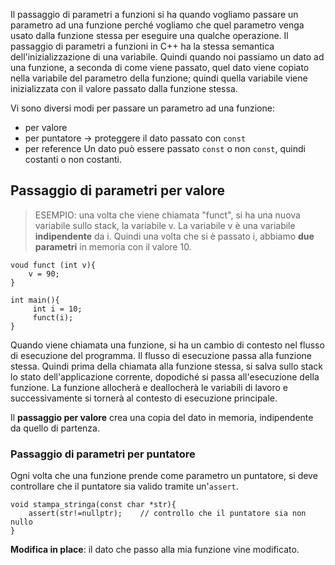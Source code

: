 Il passaggio di parametri a funzioni si ha quando vogliamo passare un parametro ad una funzione perché vogliamo che quel parametro venga usato dalla funzione stessa per eseguire una qualche operazione.
Il passaggio di parametri a funzioni in C++ ha la stessa semantica dell'inizializzazione di una variabile. Quindi quando noi passiamo un dato ad una funzione, a seconda di come viene passato, quel dato viene copiato nella variabile del parametro della funzione; quindi quella variabile viene inizializzata con il valore passato dalla funzione stessa.

Vi sono diversi modi per passare un parametro ad una funzione:
- per valore
- per puntatore -> proteggere il dato passato con `const`
- per reference
Un dato può essere passato `const` o non `const`, quindi costanti o non costanti.

## Passaggio di parametri per valore

> ESEMPIO: una volta che viene chiamata "funct", si ha una nuova variabile sullo stack, la variabile v. La variabile v è una variabile **indipendente** da i. Quindi una volta che si è passato i, abbiamo **due parametri** in memoria con il valore 10.

```
voud funct (int v){
	v = 90;
}

int main(){
	 int i = 10;
	 funct(i);
}

```
Quando viene chiamata una funzione, si ha un cambio di contesto nel flusso di esecuzione del programma. Il flusso di esecuzione passa alla funzione stessa. Quindi prima della chiamata alla funzione stessa, si salva sullo stack lo stato dell'applicazione corrente, dopodiché si passa all'esecuzione della funzione. La funzione allocherà e deallocherà le variabili di lavoro e successivamente si tornerà al contesto di esecuzione principale.

Il **passaggio per valore** crea una copia del dato in memoria, indipendente da quello di partenza.

### Passaggio di parametri per puntatore
Ogni volta che una funzione prende come parametro un puntatore, si deve controllare che il puntatore sia valido tramite un'`assert`.

```
void stampa_stringa(const char *str){
    assert(str!=nullptr);    // controllo che il puntatore sia non nullo
}
```

**Modifica in place**: il dato che passo alla mia funzione vine modificato.